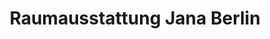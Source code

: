 ---
title: "Raumausstattung Jana Berlin"
url: /barth/raumausstattung-jana-berlin/
shop: Gardinen
---